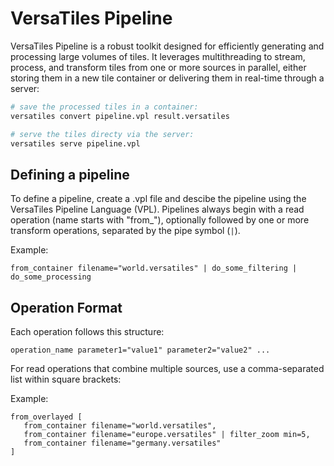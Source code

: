 # VersaTiles Pipeline

VersaTiles Pipeline is a robust toolkit designed for efficiently generating and processing large volumes of tiles. It leverages multithreading to stream, process, and transform tiles from one or more sources in parallel, either storing them in a new tile container or delivering them in real-time through a server:

```bash
# save the processed tiles in a container:
versatiles convert pipeline.vpl result.versatiles

# serve the tiles directy via the server:
versatiles serve pipeline.vpl
```

## Defining a pipeline

To define a pipeline, create a .vpl file and descibe the pipeline using the VersaTiles Pipeline Language (VPL). Pipelines always begin with a read operation (name starts with "from_"), optionally followed by one or more transform operations, separated by the pipe symbol (`|`).

Example:
```vpl
from_container filename="world.versatiles" | do_some_filtering | do_some_processing
```

## Operation Format

Each operation follows this structure:
```vpl
operation_name parameter1="value1" parameter2="value2" ...
```

For read operations that combine multiple sources, use a comma-separated list within square brackets:

Example:
```vpl
from_overlayed [
   from_container filename="world.versatiles",
   from_container filename="europe.versatiles" | filter_zoom min=5,
   from_container filename="germany.versatiles"
]
```